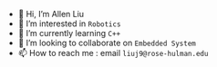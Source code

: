 - 👋 Hi, I’m Allen Liu
- 👀 I’m interested in `Robotics`
- 🌱 I’m currently learning `C++`
- 💞️ I’m looking to collaborate on `Embedded System`
- 📫 How to reach me : email `liuj9@rose-hulman.edu`

<!---
rhit-liuj9/rhit-liuj9 is a ✨ special ✨ repository because its `README.md` (this file) appears on your GitHub profile.
You can click the Preview link to take a look at your changes.
--->
